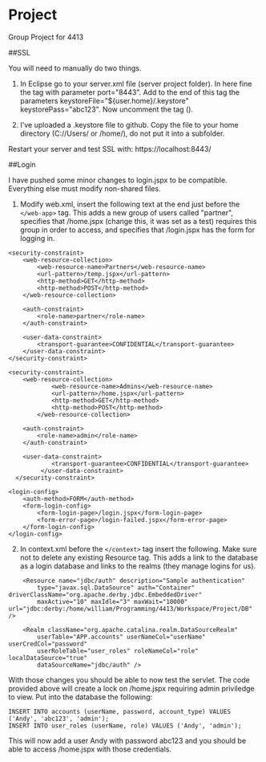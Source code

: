 # Project
Group Project for 4413

##SSL

You will need to manually do two things.

1. In Eclipse go to your server.xml file (server project folder).  In here fine the <connector> tag with parameter port="8443".  Add to the end of this tag the parameters keystoreFile="${user.home}/.keystore" keystorePass="abc123".  Now uncomment the tag (<!-- and -->).

2. I've uploaded a .keystore file to github.  Copy the file to your home directory (C://Users/<username> or /home/<username>), do not put it into a subfolder.

Restart your server and test SSL with: https://localhost:8443/

##Login

I have pushed some minor changes to login.jspx to be compatible.  Everything else must modify non-shared files.  

1. Modify web.xml,  insert the following text at the end just before the ```</web-app>``` tag.  This adds a new group of users called "partner", specifies that /home.jspx (change this, it was set as a test) requires this group in order to access, and specifies that /login.jspx has the form for logging in.
```
<security-constraint>
	<web-resource-collection>
		<web-resource-name>Partners</web-resource-name>
		<url-pattern>/temp.jspx</url-pattern>
		<http-method>GET</http-method>
		<http-method>POST</http-method>
	</web-resource-collection>

	<auth-constraint>
		<role-name>partner</role-name>
	</auth-constraint>

	<user-data-constraint>
		<transport-guarantee>CONFIDENTIAL</transport-guarantee>
	</user-data-constraint>
</security-constraint>

<security-constraint>
	<web-resource-collection>
      		<web-resource-name>Admins</web-resource-name>
      		<url-pattern>/home.jspx</url-pattern>
      		<http-method>GET</http-method>
      		<http-method>POST</http-method>
    	</web-resource-collection>

	<auth-constraint>
		<role-name>admin</role-name>
	</auth-constraint>

	<user-data-constraint>
      		<transport-guarantee>CONFIDENTIAL</transport-guarantee>
      	 </user-data-constraint>
  </security-constraint>

<login-config>
	<auth-method>FORM</auth-method>
	<form-login-config>
		<form-login-page>/login.jspx</form-login-page>
		<form-error-page>/login-failed.jspx</form-error-page>
	</form-login-config>
</login-config>
```

2. In context.xml before the ```</context>``` tag insert the following.  Make sure not to delete any existing Resource tag.  This adds a link to the database as a login database and links to the realms (they manage logins for us).

```
	<Resource name="jdbc/auth" description="Sample authentication"
		type="javax.sql.DataSource" auth="Container" driverClassName="org.apache.derby.jdbc.EmbeddedDriver"
		maxActive="10" maxIdle="3" maxWait="10000" url="jdbc:derby:/home/william/Programming/4413/Workspace/Project/DB" />

	<Realm className="org.apache.catalina.realm.DataSourceRealm"
		userTable="APP.accounts" userNameCol="userName" userCredCol="password"
		userRoleTable="user_roles" roleNameCol="role" localDataSource="true"
		dataSourceName="jdbc/auth" />
```

With those changes you should be able to now test the servlet.  The code provided above will create a lock on /home.jspx requiring admin priviledge to view.  Put into the database the following:
```
INSERT INTO accounts (userName, password, account_type) VALUES ('Andy', 'abc123', 'admin');
INSERT INTO user_roles (userName, role) VALUES ('Andy', 'admin');
```

This will now add a user Andy with password abc123 and you should be able to access /home.jspx with those credentials.

